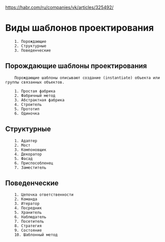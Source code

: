 https://habr.com/ru/companies/vk/articles/325492/

# Виды шаблонов проектирования
```
    1. Порождающие
    2. Структурные
    3. Поведенческие
```

## Порождающие шаблоны проектирования
```
    Порождающие шаблоны описывают создание (instantiate) объекта или группы связанных объектов.
    
    1. Простая фабрика
    2. Фабричный метод
    3. Абстрактная фабрика
    4. Строитель
    5. Прототип
    6. Одиночка
```

## Структурные
```
    1. Адаптер
    2. Мост
    3. Компоновщик
    4. Декоратор
    5. Фасад
    6. Приспособленец
    7. Заместитель
```

## Поведенческие
```
    1. Цепочка ответственности
    2. Команда
    3. Итератор
    4. Посредник
    5. Хранитель
    6. Наблюдатель
    7. Посетитель
    8. Стратегия
    9. Состояние
    10. Шаблонный метод
```